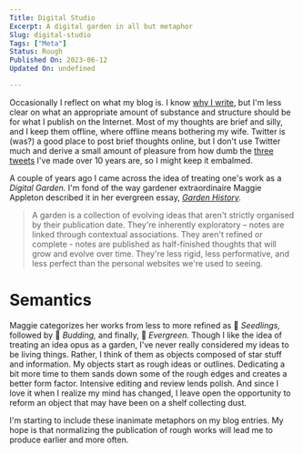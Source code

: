 ```yaml
---
Title: Digital Studio
Excerpt: A digital garden in all but metaphor
Slug: digital-studio
Tags: ["Meta"]
Status: Rough
Published On: 2023-06-12
Updated On: undefined

---
```


Occasionally I reflect on what my blog is. I know [why I write](/posts/to-those-who-wish-they-wrote-more), but I'm less clear on what an appropriate amount of substance and structure should be for what I publish on the Internet. Most of my thoughts are brief and silly, and I keep them offline, where offline means bothering my wife. Twitter is (was?) a good place to post brief thoughts online, but I don't use Twitter much and derive a small amount of pleasure from how dumb the [three tweets](https://twitter.com/hi_im_duncan) I've made over 10 years are, so I might keep it embalmed.


A couple of years ago I came across the idea of treating one's work as a _Digital Garden._ I'm fond of the way gardener extraordinaire Maggie Appleton described it in her evergreen essay, [_Garden History_](https://maggieappleton.com/garden-history)_._


> A garden is a collection of evolving ideas that aren't strictly organised by their publication date. They're inherently exploratory – notes are linked through contextual associations. They aren't refined or complete - notes are published as half-finished thoughts that will grow and evolve over time. They're less rigid, less performative, and less perfect than the personal websites we're used to seeing.


# Semantics


Maggie categorizes her works from less to more refined as 🌱 _Seedlings,_ followed by 🌿 _Budding,_ and finally, 🌳 _Evergreen._ Though I like the idea of treating an idea opus as a garden, I've never really considered my ideas to be living things. Rather, I think of them as objects composed of star stuff and information. My objects start as rough ideas or outlines. Dedicating a bit more time to them sands down some of the rough edges and creates a better form factor. Intensive editing and review lends polish. And since I love it when I realize my mind has changed, I leave open the opportunity to reform an object that may have been on a shelf collecting dust. 


I'm starting to include these inanimate metaphors on my blog entries. My hope is that normalizing the publication of rough works will lead me to produce earlier and more often.

